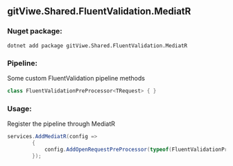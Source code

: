 ## gitViwe.Shared.FluentValidation.MediatR

### Nuget package:
```
dotnet add package gitViwe.Shared.FluentValidation.MediatR
```

### Pipeline:

Some custom FluentValidation pipeline methods
```csharp
class FluentValidationPreProcessor<TRequest> { }
```

### Usage:
Register the pipeline through MediatR
```csharp
services.AddMediatR(config =>
        {
            config.AddOpenRequestPreProcessor(typeof(FluentValidationPreProcessor<>));
        });
```